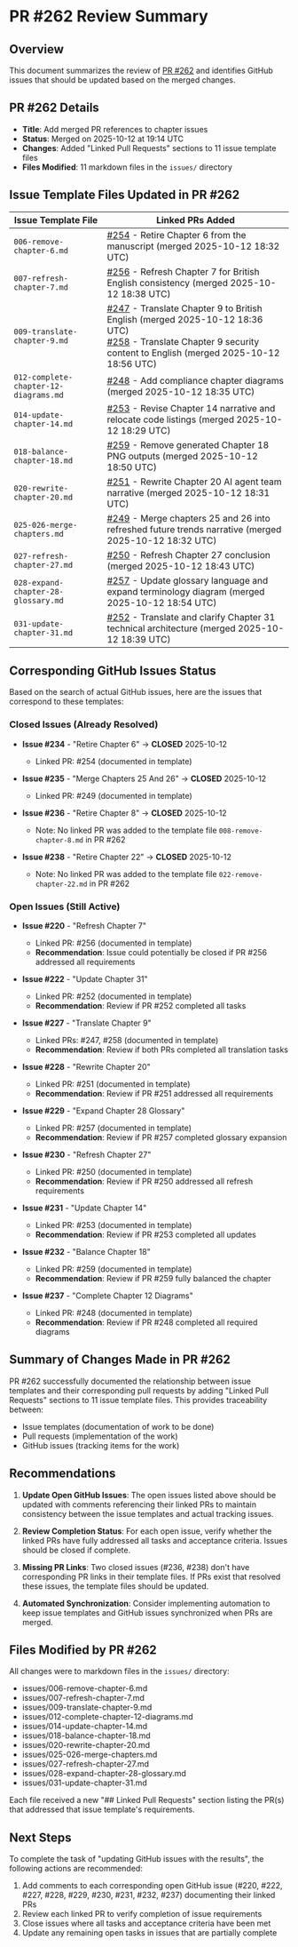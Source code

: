 # PR #262 Review Summary

## Overview
This document summarizes the review of [PR #262](https://github.com/Geonitab/architecture_as_code/pull/262) and identifies GitHub issues that should be updated based on the merged changes.

## PR #262 Details
- **Title**: Add merged PR references to chapter issues
- **Status**: Merged on 2025-10-12 at 19:14 UTC
- **Changes**: Added "Linked Pull Requests" sections to 11 issue template files
- **Files Modified**: 11 markdown files in the `issues/` directory

## Issue Template Files Updated in PR #262

| Issue Template File | Linked PRs Added |
|-------------------|------------------|
| `006-remove-chapter-6.md` | [#254](https://github.com/Geonitab/architecture_as_code/pull/254) - Retire Chapter 6 from the manuscript (merged 2025-10-12 18:32 UTC) |
| `007-refresh-chapter-7.md` | [#256](https://github.com/Geonitab/architecture_as_code/pull/256) - Refresh Chapter 7 for British English consistency (merged 2025-10-12 18:38 UTC) |
| `009-translate-chapter-9.md` | [#247](https://github.com/Geonitab/architecture_as_code/pull/247) - Translate Chapter 9 to British English (merged 2025-10-12 18:36 UTC)<br>[#258](https://github.com/Geonitab/architecture_as_code/pull/258) - Translate Chapter 9 security content to English (merged 2025-10-12 18:56 UTC) |
| `012-complete-chapter-12-diagrams.md` | [#248](https://github.com/Geonitab/architecture_as_code/pull/248) - Add compliance chapter diagrams (merged 2025-10-12 18:35 UTC) |
| `014-update-chapter-14.md` | [#253](https://github.com/Geonitab/architecture_as_code/pull/253) - Revise Chapter 14 narrative and relocate code listings (merged 2025-10-12 18:29 UTC) |
| `018-balance-chapter-18.md` | [#259](https://github.com/Geonitab/architecture_as_code/pull/259) - Remove generated Chapter 18 PNG outputs (merged 2025-10-12 18:50 UTC) |
| `020-rewrite-chapter-20.md` | [#251](https://github.com/Geonitab/architecture_as_code/pull/251) - Rewrite Chapter 20 AI agent team narrative (merged 2025-10-12 18:31 UTC) |
| `025-026-merge-chapters.md` | [#249](https://github.com/Geonitab/architecture_as_code/pull/249) - Merge chapters 25 and 26 into refreshed future trends narrative (merged 2025-10-12 18:32 UTC) |
| `027-refresh-chapter-27.md` | [#250](https://github.com/Geonitab/architecture_as_code/pull/250) - Refresh Chapter 27 conclusion (merged 2025-10-12 18:43 UTC) |
| `028-expand-chapter-28-glossary.md` | [#257](https://github.com/Geonitab/architecture_as_code/pull/257) - Update glossary language and expand terminology diagram (merged 2025-10-12 18:54 UTC) |
| `031-update-chapter-31.md` | [#252](https://github.com/Geonitab/architecture_as_code/pull/252) - Translate and clarify Chapter 31 technical architecture (merged 2025-10-12 18:39 UTC) |

## Corresponding GitHub Issues Status

Based on the search of actual GitHub issues, here are the issues that correspond to these templates:

### Closed Issues (Already Resolved)
- **Issue #234** - "Retire Chapter 6" → **CLOSED** 2025-10-12
  - Linked PR: #254 (documented in template)
  
- **Issue #235** - "Merge Chapters 25 And 26" → **CLOSED** 2025-10-12
  - Linked PR: #249 (documented in template)
  
- **Issue #236** - "Retire Chapter 8" → **CLOSED** 2025-10-12
  - Note: No linked PR was added to the template file `008-remove-chapter-8.md` in PR #262
  
- **Issue #238** - "Retire Chapter 22" → **CLOSED** 2025-10-12
  - Note: No linked PR was added to the template file `022-remove-chapter-22.md` in PR #262

### Open Issues (Still Active)
- **Issue #220** - "Refresh Chapter 7"
  - Linked PR: #256 (documented in template)
  - **Recommendation**: Issue could potentially be closed if PR #256 addressed all requirements
  
- **Issue #222** - "Update Chapter 31"
  - Linked PR: #252 (documented in template)
  - **Recommendation**: Review if PR #252 completed all tasks
  
- **Issue #227** - "Translate Chapter 9"
  - Linked PRs: #247, #258 (documented in template)
  - **Recommendation**: Review if both PRs completed all translation tasks
  
- **Issue #228** - "Rewrite Chapter 20"
  - Linked PR: #251 (documented in template)
  - **Recommendation**: Review if PR #251 addressed all requirements
  
- **Issue #229** - "Expand Chapter 28 Glossary"
  - Linked PR: #257 (documented in template)
  - **Recommendation**: Review if PR #257 completed glossary expansion
  
- **Issue #230** - "Refresh Chapter 27"
  - Linked PR: #250 (documented in template)
  - **Recommendation**: Review if PR #250 addressed all refresh requirements
  
- **Issue #231** - "Update Chapter 14"
  - Linked PR: #253 (documented in template)
  - **Recommendation**: Review if PR #253 completed all updates
  
- **Issue #232** - "Balance Chapter 18"
  - Linked PR: #259 (documented in template)
  - **Recommendation**: Review if PR #259 fully balanced the chapter
  
- **Issue #237** - "Complete Chapter 12 Diagrams"
  - Linked PR: #248 (documented in template)
  - **Recommendation**: Review if PR #248 completed all required diagrams

## Summary of Changes Made in PR #262

PR #262 successfully documented the relationship between issue templates and their corresponding pull requests by adding "Linked Pull Requests" sections to 11 issue template files. This provides traceability between:
- Issue templates (documentation of work to be done)
- Pull requests (implementation of the work)
- GitHub issues (tracking items for the work)

## Recommendations

1. **Update Open GitHub Issues**: The open issues listed above should be updated with comments referencing their linked PRs to maintain consistency between the issue templates and actual tracking issues.

2. **Review Completion Status**: For each open issue, verify whether the linked PRs have fully addressed all tasks and acceptance criteria. Issues should be closed if complete.

3. **Missing PR Links**: Two closed issues (#236, #238) don't have corresponding PR links in their template files. If PRs exist that resolved these issues, the template files should be updated.

4. **Automated Synchronization**: Consider implementing automation to keep issue templates and GitHub issues synchronized when PRs are merged.

## Files Modified by PR #262

All changes were to markdown files in the `issues/` directory:
- issues/006-remove-chapter-6.md
- issues/007-refresh-chapter-7.md
- issues/009-translate-chapter-9.md
- issues/012-complete-chapter-12-diagrams.md
- issues/014-update-chapter-14.md
- issues/018-balance-chapter-18.md
- issues/020-rewrite-chapter-20.md
- issues/025-026-merge-chapters.md
- issues/027-refresh-chapter-27.md
- issues/028-expand-chapter-28-glossary.md
- issues/031-update-chapter-31.md

Each file received a new "## Linked Pull Requests" section listing the PR(s) that addressed that issue template's requirements.

## Next Steps

To complete the task of "updating GitHub issues with the results", the following actions are recommended:

1. Add comments to each corresponding open GitHub issue (#220, #222, #227, #228, #229, #230, #231, #232, #237) documenting their linked PRs
2. Review each linked PR to verify completion of issue requirements
3. Close issues where all tasks and acceptance criteria have been met
4. Update any remaining open tasks in issues that are partially complete
